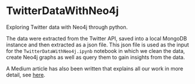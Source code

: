 # TwitterDataWithNeo4j
Exploring Twitter data with Neo4j through python.

The data were extracted from the Twitter API, saved into a local MongoDB instance and then extracted as a json file. This json file is used as the input for the `TwitterDataWithNeo4j.ipynb` notebook in which we clean the data, create Neo4j graphs as well as query them to gain insights from the data.

A Medium article has also been written that explains all our work in more detail, see [here](https://medium.com/@thdiamant/exploring-twitter-data-with-neo4j-and-python-f97ab427db56).
